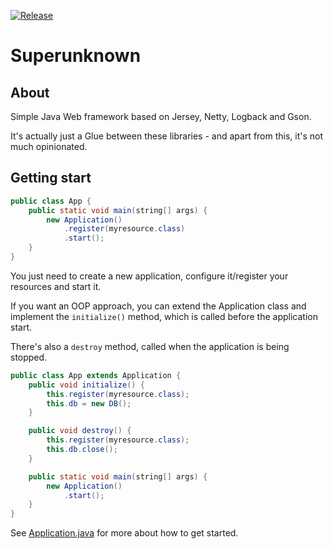[![Release](https://jitpack.io/v/daniloqueiroz/superunknown.svg)](https://jitpack.io/#daniloqueiroz/superunknown)

# Superunknown


## About

Simple Java Web framework based on Jersey, Netty, Logback and Gson.

It's actually just a Glue between these libraries - and apart from this, it's not much opinionated.

## Getting start

```java
public class App {
    public static void main(string[] args) {
        new Application()
            .register(myresource.class)
            .start();
    }
}
```

You just need to create a new application, configure it/register your resources and start it.

If you want an OOP approach, you can extend the Application class and implement the ``initialize()`` method, which is called before the application start.

There's also a ``destroy`` method, called when the application is being stopped.

```java
public class App extends Application {
    public void initialize() {
        this.register(myresource.class);
        this.db = new DB();
    }

    public void destroy() {
        this.register(myresource.class);
        this.db.close();
    }

    public static void main(string[] args) {
        new Application()
            .start();
    }
}
```

See [Application.java](https://github.com/daniloqueiroz/superunknown/blob/master/src/main/java/superunknown/Application.java) for more about how to get started.


